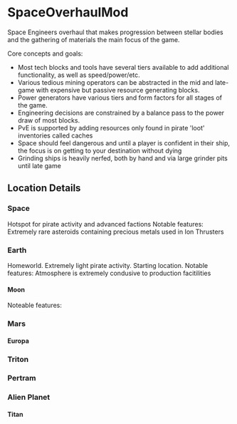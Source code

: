 # SpaceOverhaulMod
Space Engineers overhaul that makes progression between stellar bodies and the gathering of materials the main focus of the game. 

Core concepts and goals:
- Most tech blocks and tools have several tiers available to add additional functionality, as well as speed/power/etc.
- Various tedious mining operators can be abstracted in the mid and late-game with expensive but passive resource generating blocks.
- Power generators have various tiers and form factors for all stages of the game.
- Engineering decisions are constrained by a balance pass to the power draw of most blocks. 
- PvE is supported by adding resources only found in pirate 'loot' inventories called caches
- Space should feel dangerous and until a player is confident in their ship, the focus is on getting to your destination without dying
- Grinding ships is heavily nerfed, both by hand and via large grinder pits until late game

## Location Details
### Space
Hotspot for pirate activity and advanced factions
Notable features: Extremely rare asteroids containing precious metals used in Ion Thrusters

### Earth
Homeworld. Extremely light pirate activity. Starting location.
Notable features: Atmosphere is extremely condusive to production facitilities

#### Moon
Noteable features: 

### Mars

#### Europa

### Triton

### Pertram

### Alien Planet

#### Titan
